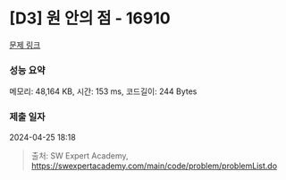 # [D3] 원 안의 점 - 16910 

[문제 링크](https://swexpertacademy.com/main/code/problem/problemDetail.do?contestProbId=AYcllbDqUVgDFASR) 

### 성능 요약

메모리: 48,164 KB, 시간: 153 ms, 코드길이: 244 Bytes

### 제출 일자

2024-04-25 18:18



> 출처: SW Expert Academy, https://swexpertacademy.com/main/code/problem/problemList.do